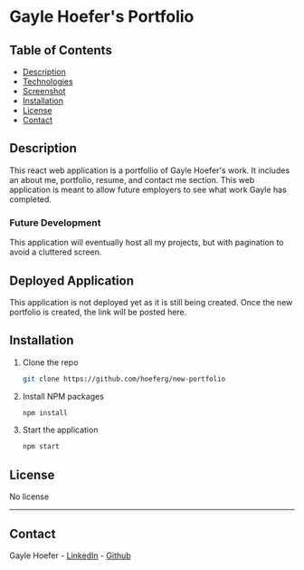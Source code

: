 # Gayle Hoefer's Portfolio


## Table of Contents  
* [Description](##Description)  
* [Technologies](##Technologies)  
* [Screenshot](##Screenshot)  
* [Installation](##Installation)  
* [License](##License)  
* [Contact](##Contact)  

## Description

This react web application is a portfollio of Gayle Hoefer's work. It includes an about me, portfolio, resume, and contact me section. This web application is meant to allow future employers to see what work Gayle has completed. 


### Future Development

This application will eventually host all my projects, but with pagination to avoid a cluttered screen.

## Deployed Application

This application is not deployed yet as it is still being created. Once the new portfolio is created, the link will be posted here.

## Installation

1. Clone the repo
   ```sh
   git clone https://github.com/hoeferg/new-portfolio
   ```
2. Install NPM packages
   ```sh
   npm install
   ```
3. Start the application
   ```sh
   npm start


## License

No license

---

## Contact
Gayle Hoefer - [LinkedIn](https://www.linkedin.com/in/gayle-hoefer-61a2a3124/) - [Github](https://github.com/hoeferg)
